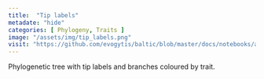 ```yaml
---
title:  "Tip labels"
metadate: "hide"
categories: [ Phylogeny, Traits ]
image: "/assets/img/tip_labels.png"
visit: "https://github.com/evogytis/baltic/blob/master/docs/notebooks/austechia.ipynb"
---
```

Phylogenetic tree with tip labels and branches coloured by trait.
